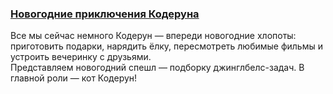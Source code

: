 ### [Новогодние приключения Кодеруна](https://coderun.yandex.ru/selections/new-year-adventures)  
Все мы сейчас немного Кодерун — впереди новогодние хлопоты: приготовить подарки, нарядить ёлку, пересмотреть любимые фильмы и устроить вечеринку с друзьями.  
Представляем новогодний спешл — подборку джинглбелс-задач. В главной роли — кот Кодерун!
